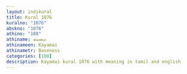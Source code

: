 ```yaml
---
layout: indikural
title: Kural 1076
kuralno: "1076"
abskno: "1076"
athino: "108"
athiname: கயமை
athinameen: Kayamai
athinametr: Baseness
categories: [108]
description: Kayamai kural 1076 with meaning in tamil and english 
---
```


